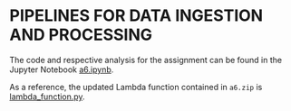 # PIPELINES FOR DATA INGESTION AND PROCESSING

The code and respective analysis for the assignment can be found in the Jupyter Notebook [a6.ipynb](https://github.com/magabrielaa/large-scale-computing/blob/main/06-data-ingestion-pipeline/a6.ipynb).

As a reference, the updated Lambda function contained in `a6.zip` is [lambda_function.py](https://github.com/magabrielaa/large-scale-computing/blob/main/06-data-ingestion-pipeline/lambda_function.py).